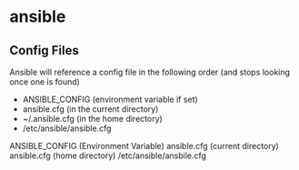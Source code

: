 # ansible


## Config Files
Ansible will reference a config file in the following order (and stops looking once one is found)  

* ANSIBLE_CONFIG (environment variable if set)
* ansible.cfg (in the current directory)
* ~/.ansible.cfg (in the home directory)
* /etc/ansible/ansible.cfg

ANSIBLE_CONFIG (Environment Variable)
ansible.cfg (current directory)
ansible.cfg (home directory)
/etc/ansible/ansbile.cfg
